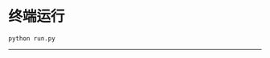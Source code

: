 # 终端运行

```shell
python run.py
```
*************************************************************************************************************************************************************************************************************************************************************************************************************************************************************************************************************************************************************************************************************************************************************************************************************************************************